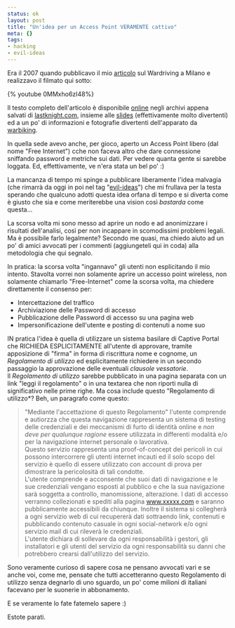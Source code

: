 ```yaml
--- 
status: ok
layout: post
title: "Un'idea per un Access Point VERAMENTE cattivo"
meta: {}
tags: 
- hacking
- evil-ideas
---
```


Era il 2007 quando pubblicavo il mio [articolo][1] sul Wardriving a Milano e realizzavo il filmato qui sotto:

{% youtube 0MMxho6zI48%}

Il testo completo dell'articolo è disponibile [online][1] negli archivi appena salvati di [lastknight.com][1], insieme alle [slides][2] (effettivamente molto divertenti) ed a un po' di informazioni e fotografie divertenti dell'apparato da [warbiking][1].  
  
In quella sede avevo anche, per gioco, aperto un Access Point libero (dal nome "Free Internet") cche non faceva altro che dare connessione sniffando password e metriche sui dati. Per vedere quanta gente si sarebbe loggata. Ed, effettivamente, ve n'era stata un bel po' :)  
  
La mancanza di tempo mi spinge a pubblicare liberamente l'idea malvagia (che rimarrà da oggi in poi nel tag "[evil-ideas](/tags/evil-ideas)") che mi frullava per la testa sperando che qualcuno adotti questa idea orfana di tempo e si diverta come è giusto che sia e come meriterebbe una vision così _bastarda_ come questa...  
  
La scorsa volta mi sono messo ad aprire un nodo e ad anonimizzare i risultati dell'analisi, così per non incappare in scomodissimi problemi legali. Ma è possibile farlo legalmente? Secondo me quasi, ma chiedo aiuto ad un po' di amici avvocati per i commenti (aggiungeteli qui in coda) alla metodologia che qui segnalo.  
  
In pratica: la scorsa volta "ingannavo" gli utenti non esplicitando il mio intento. Stavolta vorrei non solamente aprire un accesso point wireless, non solamente chiamarlo "Free-Internet" come la scorsa volta, ma chiedere direttamente il consenso per:  
  
* Intercettazione del traffico  
* Archiviazione delle Password di accesso  
* Pubblicazione delle Password di accesso su una pagina web  
* Impersonificazione dell'utente e posting di contenuti a nome suo  
  
IN pratica l'idea è quella di utilizzare un sistema basilare di Captive Portal che RICHIEDA ESPLICITAMENTE all'utente di approvare, tramite apposizione di "firma" in forma di riscrittura nome e cognome, un *Regolamento di utilizzo* ed esplicitamente richiedere in un secondo passaggio la approvazione delle eventuali *clausole vessatorie*.  
Il *Regolamento di utilizzo* sarebbe pubblicato in una pagina separata con un link "leggi il regolamento" o in una textarea che non riporti nulla di significativo nelle prime righe. Ma cosa include questo "Regolamento di utilizzo*? Beh, un paragrafo come questo:

> "Mediante l'accettazione di questo Regolamento" l'utente comprende e autiorzza che questa navigazione rappresenta un sistema di testing delle credenziali e dei meccanismi di furto di identità online e _non deve per qualunque ragione_ essere utilizzata in differenti modalità e/o per la navigazione internet personale o lavorativa.  
> Questo servizio rappresenta una proof-of-concept dei pericoli in cui possono intercorrere gli utenti internet incauti ed il solo scopo del servizio è quello di essere utilizzato con account di prova per dimostrare la pericolosità di tali condotte.  
> L'utente comprende e acconsente che suoi dati di navigazione e le sue credenziali vengano esposti al pubblico e che la sua navigazione sarà soggetta a controllo, manomissione, alterazione. I dati di accesso verranno collezionati e spediti alla pagina www.xxxxx.com e saranno pubblicamente accessibili da chiunque. Inoltre il sistema si collegherà a ogni servizio web di cui recupererà dati sottraendo link, contenuti e pubblicando contenuto casuale in ogni social-network e/o ogni servizio mail di cui rileverà le credenziali.  
> L'utente dichiara di sollevare da ogni responsabilità i gestori, gli installatori e gli utenti del servizio da ogni responsabilità su danni che potrebbero crearsi dall'utilizzo del servizio.

Sono veramente curioso di sapere cosa ne pensano avvocati vari e se anche voi, come me, pensate che tutti accetteranno questo Regolamento di utilizzo senza degnarlo di uno sguardo, un po' come milioni di italiani facevano per le suonerie in abbonamento.  
  
E se veramente lo fate fatemelo sapere :)  
  
Estote parati.

[1]: http://mgpf.it/2007/10/04/wardriving-a-milano-warbiking-nella-metropoli
[2]: http://www.slideshare.net/lastknight/wardriving-milano